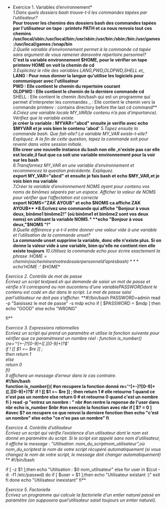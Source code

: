 * Exercice 1. Variables d’environnement*  
*1.Dans quels dossiers bash trouve-t-il les commandes tapées par l’utilisateur?*  
**Pour trouver les chemins des dossiers bash des commandes tapées par l'utilisateur on tape : printetv PATH et ca nous renvois tout ces chemins /usr/local/sbin:/usr/local/bin:/usr/sbin:/usr/bin:/sbin:/bin:/usr/games:/usr/local/games:/snap/bin**  
*2.Quelle variable d’environnement permet à la commande cd tapée sans argument de vous ramener dansvotre répertoire personnel?*  
**C'est la variable environnement $HOME, pour le vérifier on tape printenv HOME on voit la chemin de cd**  
*3.Explicitez le rôle des variables LANG,PWD,OLDPWD,SHELL et_*  
**LANG : Pour nous donner la langue qu'utilise les logiciels pour communiquer avec l'utilisateur  
PWD : Elle contient le chemin du repertoire courant  
OLDPWD :  Elle contient le  chemin de la derniere commande cd**  
SHELL : Elle contient le chemin /bin/bash  qui est un programme qui permet d'interpreter les commandes
_ : Elle contient le chemin vers la commande printenv :  contains directory before the last cd command**  
*4.Créez une variable locale MY_VAR(le contenu n’a pas d’importance). Vérifiez que la variable existe.*  
**je créer la variable : MYVAR="abcd" ensuite je verifie avec echo $MYVAR et je vois bien le contenu 'abcd'**
*5.Tapez ensuite la commande bash. Que fait-elle? La variable MY_VAR existe-t-elle? Expliquez. A la fin de cette question, tapez la commande exit pour revenir dans votre session initiale.*  
**Elle creer une nouvelle instance du bash non elle ,n'existe pas car elle est locale,il faut que ca soit une variable environnement pour la voir sur les bash**   
*6.Transformez MY_VAR en une variable d’environnement et recommencez la question précédente. Expliquez.*  
**export MY_VAR="abcd" et ensuite je fais bash et echo $MY_VAR,et je vois bien ma variable**   
*7.Créer la variable d’environnement NOMS ayant pour contenu vos noms de binômes séparés par un espace. Aﬀicher la valeur de NOMS pour vérifier que l’affectation est correcte*  
**export NOMS="ZAK AYOUB" et echo $NOMS ca affiche ZAK AYOUB**  
*8.Ecrivez une commande qui aﬀiche ”Bonjour à vous deux, binôme1 binôme2!” (où binôme1 et binôme2 sont vos deux noms) en utilisant la variable NOMS.*  
**echo "Bonjour à vous deux,"$NOMS "!"**  
*9.Quelle différence y a-t-il entre donner une valeur vide à une variable et l’utilisation de la commande unset?*  
**La commande unset supprime la variable, donc elle n'existe plus. Si on donne la valeur vide à une variable, bien qu'elle ne contient rien elle existe toujours** 
*10.Utilisez la commande echo pour écrire exactement la phrase :$HOME =chemin(où chemin est votredossier personnel d’après bash)*  
**echo '$HOME :' $HOME**  
  
    
*Exercice 2. Contrôle de mot de passe*  
*Écrivez un script testpwd.sh qui demande de saisir un mot de passe et vérifie s’il correspond ou non aucontenu d’une variablePASSWORDdont le contenu est codé en dur dans le script. Le mot de passe saisi parl’utilisateur ne doit pas s’aﬀicher.*
**#!/bin/bash
PASSWORD=admin
read -p "Saisissez le mot de passe" -s mdp
echo 
if [ $PASSWORD = $mdp ]
then
        echo "GOOD"
else
        echo "WRONG"

fi**  
  
*Exercice 3. Expressions rationnelles  
Ecrivez un script qui prend un paramètre et utilise la fonction suivante pour vérifier que ce paramètreest un nombre réel :
function is_number()  
{re='^[+-]?[0-9]+([.][0-9]+)?$'  
if ! [[ $1 =~ $re ]] ;   
then 
return 1  
else  
return 0  
fi}  
Il aﬀichera un message d’erreur dans le cas contraire.*  
**#!/bin/bash  
function is_number(){  #on recupere la fonction donné
re='^[+-]?[0-9]+([.][0-9]+)?$'
if ! [[ $1 =~ $re ]] ;
 then return 1 # elle retourne 1 quand ce n'est pas un nombre
else
return 0 # et retourne 0 quand c'est un nombre
fi }
read -p "entrez un nombre  :  " nbr  #on rentre la reponse de l'user dans nbr
echo
is_number $nbr #on execute la fonction avec nbr
if [ $? = 0 ]  #avec $? on recupere ce que renvoi la derniere fonction
then
echo "c'est un nombre"
else
echo "ce n'es pas un nombre"
fi**  
  
*Exercice 4. Contrôle d’utilisateur  
Écrivez un script qui vérifie l’existence d’un utilisateur dont le nom est donné en paramètre du script. Si le script est appelé sans nom d’utilisateur, il aﬀiche le message : ”Utilisation :nom_du_scriptnom_utilisateur”,où nom_du_scriptest le nom de votre script récupéré automatiquement (si vous changez le nom de votre script, le message doit changer automatiquement)* 
**
#!/bin/bash

if [ -z $1 ];then
        echo "Utilisation : $0 nom_utilisateur"
else
        for user in $(cut -d: -f1 /etc/passwd)
        do
                if [ $user = $1 ];then
                        echo "Utilisateur existant :)"
                        exit
                fi
        done
        echo "Utilisateur inexistant"
fi**

*Exercice 5. Factorielle  
Écrivez un programme qui calcule la factorielle d’un entier naturel passé en paramètre (on supposera quel’utilisateur saisit toujours un entier naturel).*  







